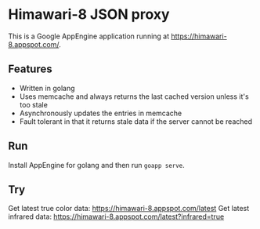 # Himawari-8 JSON proxy

This is a Google AppEngine application running at https://himawari-8.appspot.com/.

## Features

* Written in golang
* Uses memcache and always returns the last cached version unless it's too stale
* Asynchronously updates the entries in memcache
* Fault tolerant in that it returns stale data if the server cannot be reached

## Run

Install AppEngine for golang and then run `goapp serve`.

## Try

Get latest true color data: https://himawari-8.appspot.com/latest
Get latest infrared data: https://himawari-8.appspot.com/latest?infrared=true
